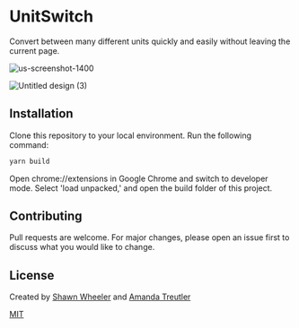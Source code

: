 # UnitSwitch

Convert between many different units quickly and easily without leaving the current page.

![us-screenshot-1400](https://github.com/user-attachments/assets/84015615-3d48-425f-a423-5973a60ccc85)

![Untitled design (3)](https://github.com/user-attachments/assets/3ea0c2ae-6af3-4b11-8346-cda69de2aad3)



## Installation

Clone this repository to your local environment. Run the following command:

```bash
yarn build
```

Open chrome://extensions in Google Chrome and switch to developer mode. Select 'load unpacked,' and open the build folder of this project.

## Contributing

Pull requests are welcome. For major changes, please open an issue first to discuss what you would like to change.

## License

Created by [Shawn Wheeler](http://shawnwheeler.dev/) and [Amanda Treutler](http://www.amandatreutler.com)

[MIT](https://choosealicense.com/licenses/mit/)
